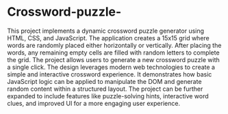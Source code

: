 # Crossword-puzzle-
This project implements a dynamic crossword puzzle generator using HTML, CSS, and JavaScript. The application creates a 15x15 grid where words are randomly placed either horizontally or vertically. After placing the words, any remaining empty cells are filled with random letters to complete the grid. The project allows users to generate a new crossword puzzle with a single click. The design leverages modern web technologies to create a simple and interactive crossword experience. It demonstrates how basic JavaScript logic can be applied to manipulate the DOM and generate random content within a structured layout. The project can be further expanded to include features like puzzle-solving hints, interactive word clues, and improved UI for a more engaging user experience.
